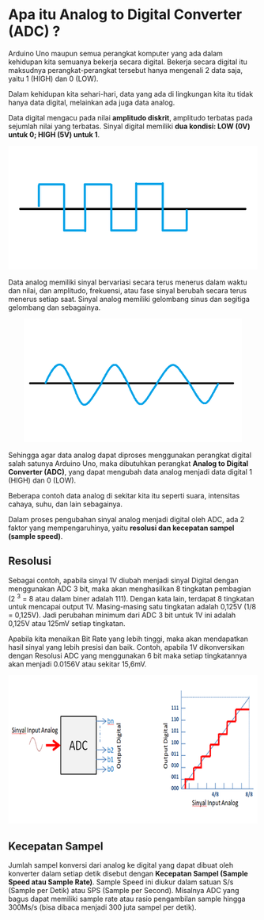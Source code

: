 # Apa itu Analog to Digital Converter (ADC) ?

Arduino Uno maupun semua perangkat komputer yang ada dalam kehidupan kita semuanya bekerja secara digital. Bekerja secara digital itu maksudnya perangkat-perangkat tersebut hanya mengenali 2 data saja, yaitu 1 (HIGH) dan 0 (LOW).

Dalam kehidupan kita sehari-hari, data yang ada di lingkungan kita itu tidak hanya data digital, melainkan ada juga data analog.

Data digital mengacu pada nilai **amplitudo diskrit**, amplitudo terbatas pada sejumlah nilai yang terbatas. Sinyal digital memiliki **dua kondisi: LOW (0V) untuk 0; HIGH (5V) untuk 1**.

<p align="center">
<img src="/Gambar/sinyal-digital.png" height="250">
</p>

Data analog memiliki sinyal bervariasi secara terus menerus dalam waktu dan nilai, dan amplitudo, frekuensi, atau fase sinyal berubah secara terus menerus setiap saat. Sinyal analog memiliki gelombang sinus dan segitiga gelombang dan sebagainya.

<p align="center">
<img src="/Gambar/sinyal-analog.png" height="250">
</p>

Sehingga agar data analog dapat diproses menggunakan perangkat digital salah satunya Arduino Uno, maka dibutuhkan perangkat **Analog to Digital Converter (ADC)**, yang dapat mengubah data analog menjadi data digital 1 (HIGH) dan 0 (LOW).

Beberapa contoh data analog di sekitar kita itu seperti suara, intensitas cahaya, suhu, dan lain sebagainya. 

Dalam proses pengubahan sinyal analog menjadi digital oleh ADC, ada 2 faktor yang mempengaruhinya, yaitu **resolusi dan kecepatan sampel (sample speed)**.

## Resolusi

Sebagai contoh, apabila sinyal 1V diubah menjadi sinyal Digital dengan menggunakan ADC 3 bit, maka akan menghasilkan 8 tingkatan pembagian (2 <sup>3</sup> = 8 atau dalam biner adalah 111). Dengan kata lain, terdapat 8 tingkatan untuk mencapai output 1V. Masing-masing satu tingkatan adalah 0,125V (1/8 = 0,125V). Jadi perubahan minimum dari ADC 3 bit untuk 1V ini adalah 0,125V atau 125mV setiap tingkatan.

Apabila kita menaikan Bit Rate yang lebih tinggi, maka akan mendapatkan hasil sinyal yang lebih presisi dan baik. Contoh, apabila 1V dikonversikan dengan Resolusi ADC yang menggunakan 6 bit maka setiap tingkatannya akan menjadi 0.0156V atau sekitar 15,6mV.

<p align="center">
<img src="/Gambar/adc-resolusi.png" height="300">
</p>

## Kecepatan Sampel

Jumlah sampel konversi dari analog ke digital yang dapat dibuat oleh konverter dalam setiap detik disebut dengan **Kecepatan Sampel (Sample Speed atau Sample Rate)**. Sample Speed ini diukur dalam satuan S/s (Sample per Detik) atau SPS (Sample per Second). Misalnya ADC yang bagus dapat memiliki sample rate atau rasio pengambilan sample hingga 300Ms/s (bisa dibaca menjadi 300 juta sampel per detik).
